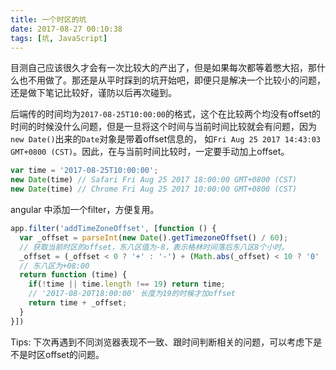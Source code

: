 ```yaml
---
title: 一个时区的坑
date: 2017-08-27 00:10:38
tags: [坑, JavaScript]
---
```

目测自己应该很久才会有一次比较大的产出了，但是如果每次都等着憋大招，那什么也不用做了。那还是从平时踩到的坑开始吧，即便只是解决一个比较小的问题，还是做下笔记比较好，谨防以后再次碰到。

后端传的时间均为`2017-08-25T10:00:00`的格式，这个在比较两个均没有offset的时间的时候没什么问题，但是一旦将这个时间与当前时间比较就会有问题，因为`new Date()`出来的`Date`对象是带着offset信息的， 如`Fri Aug 25 2017 14:43:03 GMT+0800 (CST)`。因此，在与当前时间比较时，一定要手动加上offset。
```js
var time = '2017-08-25T10:00:00';
new Date(time) // Safari Fri Aug 25 2017 18:00:00 GMT+0800 (CST)
new Date(time) // Chrome Fri Aug 25 2017 10:00:00 GMT+0800 (CST)
```
angular 中添加一个filter，方便复用。
```js
app.filter('addTimeZoneOffset', [function () {
  var _offset = parseInt(new Date().getTimezoneOffset() / 60);
  // 获取当前时区的offset，东八区值为-8，表示格林时间落后东八区8个小时。
  _offset = (_offset < 0 ? '+' : '-') + (Math.abs(_offset) < 10 ? '0' : '') + Math.abs(_offset) + ':00';
  // 东八区为+08:00
  return function (time) {
    if(!time || time.length !== 19) return time;
    // '2017-08-20T18:00:00' 长度为19的时候才加offset
    return time + _offset;
  }
}])
```

Tips: 下次再遇到不同浏览器表现不一致、跟时间判断相关的问题，可以考虑下是不是时区offset的问题。
